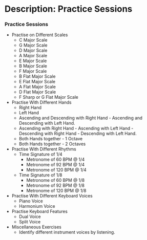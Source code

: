 # Description: Practice Sessions

### Practice Sessions
* Practise on Different Scales
    - C Major Scale
    - G Major Scale
    - D Major Scale
    - A Major Scale
    - E Major Scale
    - B Major Scale
    - F Major Scale
    - B Flat Major Scale
    - E Flat Major Scale
    - A Flat Major Scale
    - D Flat Major Scale
    - F Sharp or G Flat Major Scale
* Practise With Different Hands
    - Right Hand
    - Left Hand
    - Ascending and Descending with Right Hand - Ascending and Descending with Left Hand.
    - Ascending with Right Hand - Ascending with Left Hand - Descending with Right Hand - Descending with Left Hand.
    - Both Hands together - 1 Octave
    - Both Hands together - 2 Octaves
* Practise With Different Rhythms
    - Time Signature of 1/4
        - Metronome of 60 BPM @ 1/4
        - Metronome of 92 BPM @ 1/4
        - Metronome of 120 BPM @ 1/4
    - Time Signature of 1/8
        - Metronome of 60 BPM @ 1/8
        - Metronome of 92 BPM @ 1/8
        - Metronome of 120 BPM @ 1/8
* Practise With Different Keyboard Voices
    - Piano Voice
    - Harmonium Voice
* Practise Keyboard Features
    - Dual Voice
    - Split Voice
* Miscellaneous Exercises
    - Identify different instrument voices by listening.
